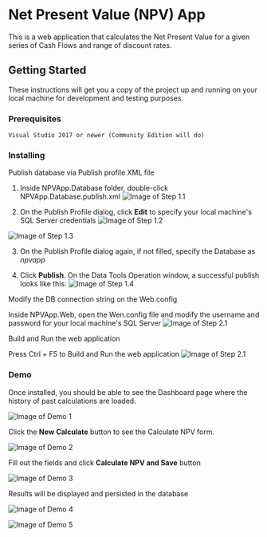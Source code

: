 # Net Present Value (NPV) App

This is a web application that calculates the Net Present Value for a given series of Cash Flows and range of discount rates.

## Getting Started

These instructions will get you a copy of the project up and running on your local machine for development and testing purposes.

### Prerequisites

```
Visual Studio 2017 or newer (Community Edition will do)
```

### Installing

Publish database via Publish profile XML file

1. Inside NPVApp.Database folder, double-click NPVApp.Database.publish.xml
![Image of Step 1.1](https://user-images.githubusercontent.com/6851315/61589553-1e3e4e80-abde-11e9-8353-512fd4559b4e.png)

2. On the Publish Profile dialog, click **Edit** to specify your local machine's SQL Server credentials
![Image of Step 1.2](https://user-images.githubusercontent.com/6851315/61589565-5cd40900-abde-11e9-91b7-a4014f4fb6bc.png)

![Image of Step 1.3](https://user-images.githubusercontent.com/6851315/61589574-90169800-abde-11e9-8bc8-2806f1a48521.png)

3. On the Publish Profile dialog again, if not filled, specify the Database as _*npvapp*_

4. Click **Publish**. On the Data Tools Operation window, a successful publish looks like this:
![Image of Step 1.4](https://user-images.githubusercontent.com/6851315/61589589-c8b67180-abde-11e9-8286-39a4dfc7b053.png)


Modify the DB connection string on the Web.config

Inside NPVApp.Web, open the Wen.config file and modify the username and password for your local machine's SQL Server
![Image of Step 2.1](https://user-images.githubusercontent.com/6851315/61589638-7de92980-abdf-11e9-896b-d215ce5c8493.png)


Build and Run the web application

Press Ctrl + F5 to Build and Run the web application
![Image of Step 2.1](https://user-images.githubusercontent.com/6851315/61589679-239c9880-abe0-11e9-86e1-e064f468c748.png)


### Demo

Once installed, you should be able to see the Dashboard page where the history of past calculations are loaded. 

![Image of Demo 1](https://user-images.githubusercontent.com/6851315/61604015-7aeb4900-ac72-11e9-98f1-9d012ceb5268.png)

Click the **New Calculate** button to see the Calculate NPV form.

![Image of Demo 2](https://user-images.githubusercontent.com/6851315/61604392-ef72b780-ac73-11e9-8446-82490a884675.png)

Fill out the fields and click **Calculate NPV and Save** button

![Image of Demo 3](https://user-images.githubusercontent.com/6851315/61604473-395b9d80-ac74-11e9-91f0-0d880b8643bd.png)

Results will be displayed and persisted in the database

![Image of Demo 4](https://user-images.githubusercontent.com/6851315/61604477-3e205180-ac74-11e9-8221-92ec23bbceb1.png)

![Image of Demo 5](https://user-images.githubusercontent.com/6851315/61604515-67d97880-ac74-11e9-912a-470807e584f6.png)